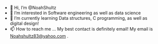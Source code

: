 - 👋 Hi, I’m @NoahShultz
- 👀 I’m interested in Software engineering as well as data science
- 🌱 I’m currently learning Data structures, C programming, as well as digital design!
- 📫 How to reach me ... My best contact is definitely email! My email is Noahshultz83@yahoo.com .

<!---
NoahShultz/NoahShultz is a ✨ special ✨ repository because its `README.md` (this file) appears on your GitHub profile.
You can click the Preview link to take a look at your changes.
--->
